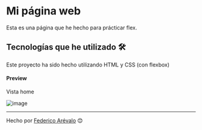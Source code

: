 # Mi página web

Esta es una página que he hecho para prácticar flex.

## Tecnologías que he utilizado 🛠️

Este proyecto ha sido hecho utilizando HTML y CSS (con flexbox) 

#### Preview

Vista home

![image](https://user-images.githubusercontent.com/105200893/193153474-e26b2d69-0bf6-4ec3-bc60-e82019cd0361.png)


---
Hecho por [Federico Arévalo](https://github.com/Fede-Arevalo) 😊
